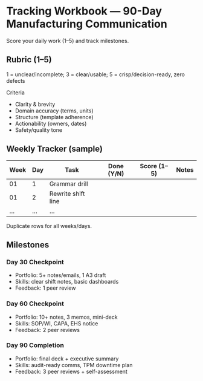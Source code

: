 # Tracking Workbook — 90-Day Manufacturing Communication

Score your daily work (1–5) and track milestones.

## Rubric (1–5)
1 = unclear/incomplete; 3 = clear/usable; 5 = crisp/decision-ready, zero defects

Criteria
- Clarity & brevity
- Domain accuracy (terms, units)
- Structure (template adherence)
- Actionability (owners, dates)
- Safety/quality tone

## Weekly Tracker (sample)
Week | Day | Task | Done (Y/N) | Score (1–5) | Notes
---- | --- | ---- | ---------- | ----------- | -----
01 | 1 | Grammar drill |  |  | 
01 | 2 | Rewrite shift line |  |  | 
… | … | … |  |  | 

Duplicate rows for all weeks/days.

## Milestones

### Day 30 Checkpoint
- Portfolio: 5+ notes/emails, 1 A3 draft
- Skills: clear shift notes, basic dashboards
- Feedback: 1 peer review

### Day 60 Checkpoint
- Portfolio: 10+ notes, 3 memos, mini-deck
- Skills: SOP/WI, CAPA, EHS notice
- Feedback: 2 peer reviews

### Day 90 Completion
- Portfolio: final deck + executive summary
- Skills: audit-ready comms, TPM downtime plan
- Feedback: 3 peer reviews + self-assessment
